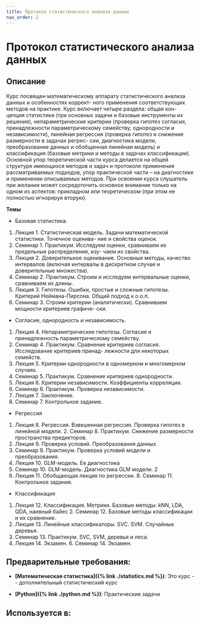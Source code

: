 ```yaml
---
title: Протокол статистического анализа данных
nav_order: 2
---
```


# Протокол статистического анализа данных


## Описание 
Курс посвящен математическому аппарату статистического анализа данных и особенностях коррект- ного применения соответствующих методов на практике. Курс включает четыре раздела: общая кон- цепция статистики (три основных задачи и базовые инструменты их решения), непараметрические критерии (проверка гипотез согласия, принадлежности параметрическому семейству, однородности и независимости), линейная регрессия (проверка гипотез и снижение размерности в задачах регрес- сии, диагностика модели, преобразование данных и обобщенная линейная модель) и классификация (базовые метрики и методы в задачах классификации). Основной упор теоретической части курса делается на общей структуре имеющихся методов и задач и протоколе применения рассматриваемых подходов, упор практической части – на диагностике и применении описываемых методов.
При освоении курса слушатель при желании может сосредоточить основное внимание только на одном из аспектов: прикладном или теоретическом (при этом не полностью игнорируя вторую).

**Темы** 
- Базовая статистика.
1. Лекция 1. Статистическая модель. Задачи математической статистики. Точечное оценива- ние и свойства оценок.
2. Семинар 1. Практикум. Исследуем оценки, сравниваем их предельные распределения, изу- чаем их свойства.
3. Лекция 2. Доверительное оценивание. Основные методы, качество интервалов (включая интервалы в дискретном случае и доверительные множества).
4. Семинар 2. Практикум. Строим и исследуем интервальные оценки, сравниваем их длины.
5. Лекция 3. Гипотезы. Ошибки, простые и сложные гипотезы. Критерий Неймана-Пирсона. Общий подход к.о.о.п.
6. Семинар 3. Строим критерии (аналитически). Сравниваем мощности критериев графиче- ски.
- Согласие, однородность и независимость.
1. Лекция 4. Непараметрические гипотезы. Согласие и принадлежность параметрическому семейству.
2. Семинар 4. Практикум. Сравнение критериев согласия. Исследование критериев принад- лежности для некоторых семейств.
3. Лекция 5. Критерии однородности в одномерном и многомерном случаях.
4. Семинар 5. Практикум. Сравнение критериев однородности.
5. Лекция 6. Критерии независимости. Коэффициенты корреляции.
6. Семинар 6. Практикум. Проверка независимости.
7. Лекция 7. Заключение.
8. Семинар 7. Контрольное задание.
- Регрессия
1. Лекция 8. Регрессия. Взвешенная регрессия. Проверка гипотез в линейной модели. 2. Семинар 8. Практикум. Снижение размерности пространства предикторов.
3. Лекция 9. Проверка условий. Преобразования данных.
4. Семинар 9. Практикум. Проверка условий модели и преобразования.
5. Лекция 10. GLM-модель. Ее диагностика
6. Семинар 10. GLM-модель. Диагностика GLM модели.
2
7. Лекция 11. Обобщающая лекция по регрессии. 8. Семинар 11. Контрольное задание.
- Классификация
1. Лекция 12. Классификация. Метрики. Базовые методы: kNN, LDA, QDA, наивный байес 2. Семинар 12. Базовые методы классификации и их сравнение.
3. Лекция 13. Линейные классификаторы. SVC. SVM. Случайные деревья.
4. Семинар 13. Практикум. SVC, SVM, деревья и леса.
5. Лекция 14. Экзамен. 6. Семинар 14. Экзамен.


## Предварительные требования:

- **[Математическая статистика]({% link ./statistics.md %})**: Это курс -- дополнительный статистический курс


- **[Python]({% link ./python.md %})**: Практические задачи  



## Используется в:
